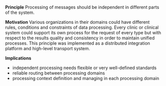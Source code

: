 **Principle**
Processing of messages should be independent in different parts of the system.

**Motivation**
Various organizations in their domains could have different rules, conditions and constraints of data processing. Every clinic or clinical system could support its own process for the request of every type but with respect to the results quality and consistency in order to maintain unified processes. This principle was implemented as a distributed integration platform and high-level transport system.

**Implications**
- independent processing needs flexible or very well-defined standards
- reliable routing between processing domains
- processing context definition and managing in each processing domain